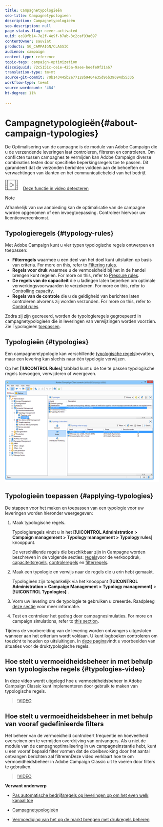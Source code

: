 ```yaml
---
title: Campagnetypologieën
seo-title: Campagnetypologieën
description: Campagnetypologieën
seo-description: null
page-status-flag: never-activated
uuid: ec89fb14-7e2f-4e9f-b7ab-3c2caf93a697
contentOwner: sauviat
products: SG_CAMPAIGN/CLASSIC
audience: campaign
content-type: reference
topic-tags: campaign-optimization
discoiquuid: 72c5151c-ce1e-425a-9aee-beefe9f21a67
translation-type: tm+mt
source-git-commit: 70b143445b2e77128b9404e35d96b39694d55335
workflow-type: tm+mt
source-wordcount: '484'
ht-degree: 11%

---
```



# Campagnetypologieën{#about-campaign-typologies}

De Optimalisering van de campagne is de module van Adobe Campaign die u de verzendende leveringen laat controleren, filtreren en controleren. Om conflicten tussen campagnes te vermijden kan Adobe Campaign diverse combinaties testen door specifieke beperkingsregels toe te passen. Dit garandeert dat de verzonden berichten voldoen aan de behoeften en verwachtingen van klanten en het communicatiebeleid van het bedrijf.

![](assets/do-not-localize/how-to-video.png) [Deze functie in video detecteren](#typologies-video)

>[!NOTE]
>
>Afhankelijk van uw aanbieding kan de optimalisatie van de campagne worden opgenomen of een invoegtoepassing. Controleer hiervoor uw licentieovereenkomst.

## Typologieregels {#typology-rules}

Met Adobe Campaign kunt u vier typen typologische regels ontwerpen en toepassen:

* **Filterregels** waarmee u een deel van het doel kunt uitsluiten op basis van criteria. For more on this, refer to [Filtering rules](../../campaign/using/filtering-rules.md).
* **Regels voor druk** waarmee u de vermoeidheid bij het in de handel brengen kunt regelen. For more on this, refer to [Pressure rules](../../campaign/using/pressure-rules.md).
* **De regels van de capaciteit** die u ladingen laten beperken om optimale verwerkingsvoorwaarden te verzekeren. For more on this, refer to [Controlling capacity](../../campaign/using/consistency-rules.md#controlling-capacity).
* **Regels van de controle** die u de geldigheid van berichten laten controleren alvorens zij worden verzonden. For more on this, refer to [Control rules](../../campaign/using/control-rules.md).

Zodra zij zijn gecreeerd, worden de typologieregels gegroepeerd in campagnetypologieën die in leveringen van verwijzingen worden voorzien. Zie Typologieën [toepassen](#applying-typologies).

## Typologieën {#typologies}

Een campagneretypologie kan verschillende [typologische regels](#typology-rules)bevatten, maar een levering kan slechts naar één typologie verwijzen.

Op het **[!UICONTROL Rules]** tabblad kunt u de toe te passen typologische regels toevoegen, verwijderen of weergeven.

![](assets/campaign_opt_rules_tab.png)

## Typologieën toepassen {#applying-typologies}

De stappen voor het maken en toepassen van een typologie voor uw leveringen worden hieronder weergegeven:

1. Maak typologische regels.

   Typologieregels vindt u in het **[!UICONTROL Administration > Campaign management > Typology management > Typology rules]** knooppunt.

   De verschillende regels die beschikbaar zijn in Campagne worden beschreven in de volgende secties: [regels](../../campaign/using/pressure-rules.md)voor de verkoopdruk, [capaciteitsregels](../../campaign/using/consistency-rules.md#controlling-capacity), [controleregels](../../campaign/using/control-rules.md) en [filterregels](../../campaign/using/filtering-rules.md).

1. Maak een typologie en verwijs naar de regels die u erin hebt gemaakt.

   Typologieën zijn toegankelijk via het knooppunt **[!UICONTROL Administration > Campaign Management > Typology management]** > **[!UICONTROL Typologies]** .

1. Vorm uw levering om de typologie te gebruiken u creeerde. Raadpleeg [deze sectie](../../campaign/using/applying-rules.md#applying-a-typology-to-a-delivery) voor meer informatie.
1. Test en controleer het gedrag door campagnesimulaties. For more on campaign simulations, refer to [this section](../../campaign/using/campaign-simulations.md).

Tijdens de voorbereiding van de levering worden ontvangers uitgesloten wanneer aan het criterium wordt voldaan. U kunt logboeken controleren om toezicht te houden op uitsluitingen. In [deze pagina](../../campaign/using/pressure-rules.md#use-cases-on-pressure-rules)vindt u voorbeelden van situaties voor de druktypologische regels.

## Hoe stelt u vermoeidheidsbeheer in met behulp van typologische regels {#typologies-video}

In deze video wordt uitgelegd hoe u vermoeidheidsbeheer in Adobe Campaign Classic kunt implementeren door gebruik te maken van typologische regels.

>[!VIDEO](https://video.tv.adobe.com/v/25090?quality=12)

## Hoe stelt u vermoeidheidsbeheer in met behulp van vooraf gedefinieerde filters

Het beheer van de vermoeidheid controleert frequentie en hoeveelheid overseinen om te vermijden overdrijving van ontvangers. Als u niet de module van de campagnoptimalisering in uw campagneinstantie hebt, kunt u een vooraf bepaald filter vormen dat de doelbevolking door het aantal ontvangen berichten zal filtrerenDeze video verklaart hoe te om vermoeidheidsbeheer in Adobe Campaign Classic uit te voeren door filters te gebruiken.

>[!VIDEO](https://video.tv.adobe.com/v/25091?quality=12)

**Verwant onderwerp**

* [Pas automatische bedrijfsregels op leveringen op om het even welk kanaal toe](https://helpx.adobe.com/campaign/kb/simplifying-campaign-management-acc.html#Applyautomaticbusinessrulestodeliveriesonanychannel)

* [Campagnetypologieën](../../campaign/using/pressure-rules.md)

* [Vermoediging van het op de markt brengen met drukregels beheren](https://docs.adobe.com/content/help/en/campaign-classic/using/orchestrating-campaigns/campaign-optimization/pressure-rules.html)